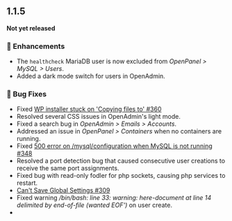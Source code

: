 ## 1.1.5  

**Not yet released**  

### 💅 Enhancements  
- The `healthcheck` MariaDB user is now excluded from *OpenPanel > MySQL > Users*.  
- Added a dark mode switch for users in OpenAdmin.  

### 🐛 Bug Fixes  
- Fixed [WP installer stuck on 'Copying files to' #360](https://github.com/stefanpejcic/OpenPanel/issues/360)
- Resolved several CSS issues in OpenAdmin's light mode.  
- Fixed a search bug in *OpenAdmin > Emails > Accounts*.  
- Addressed an issue in *OpenPanel > Containers* when no containers are running.  
- Fixed [500 error on /mysql/configuration when MySQL is not running #348](https://github.com/stefanpejcic/OpenPanel/issues/348)  
- Resolved a port detection bug that caused consecutive user creations to receive the same port assignments.
- Fixed bug with read-only fodler for php sockets, causing php services to restart.
- [Can't Save Global Settings #309](https://github.com/stefanpejcic/OpenPanel/issues/309)
- Fixed warning */bin/bash: line 33: warning: here-document at line 14 delimited by end-of-file (wanted EOF')* on user create.
- 

